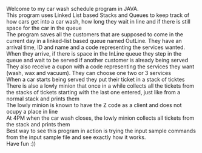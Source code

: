 Welcome to my car wash schedule program in JAVA.    
This program uses Linked List based Stacks and Queues to keep track of how cars get into a car wash, how long they wait in line and if there is still space for the car in the queue      
The program saves all the customers that are supposed to come in the current day in a linked-list based queue named OutLine. They have an arrival time, ID and name and a code representing the services wanted.     
When they arrive, if there is space in the InLine queue they step in the queue and wait to be served if another customer is already being served        
They also receive a cupon with a code representing the services they want (wash, wax and vacuum). They can choose one two or 3 services       
When a car starts being served they put their ticket in a stack of ticktes       
There is also a lowly minion that once in a while collects all the tickets from the stacks of tickets starting with the last one entered, just like from a normal stack and prints them    
The lowly minion is known to have the Z code as a client and does not ocupy a place in line    
At 4PM when the car wash closes, the lowly minion collects all tickets from the stack and prints them            
Best way to see this program in action is trying the input sample commands from the input sample file and see exactly how it works.       
Have fun :))     
